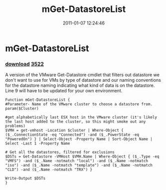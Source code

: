 ﻿---
pid:            2448
parent:         0
children:       3522
poster:         monahancj
title:          mGet-DatastoreList
date:           2011-01-07 12:24:46
description:    A version of the VMware Get-Datastore cmdlet that filters out datastore we don't want to use for VMs by type of datastore and our naming conventions for the datastore naming indicating what kind of data is on the datastore.  Line 9 will have to be updated for your own environment.
format:         posh
---

# mGet-DatastoreList

### [download](2448.ps1)  [3522](3522.md)

A version of the VMware Get-Datastore cmdlet that filters out datastore we don't want to use for VMs by type of datastore and our naming conventions for the datastore naming indicating what kind of data is on the datastore.  Line 9 will have to be updated for your own environment.

```posh
Function mGet-DatastoreList {
#Parameter- Name of the VMware cluster to choose a datastore from.
param($Cluster)

#get alphabetically last ESX host in the VMware cluster (it's likely the last host added to the cluster, so this might smoke out any problems)
$VMH = get-vmhost -Location $cluster | Where-Object { ($_.ConnectionState -eq "Connected") -and ($_.PowerState -eq "PoweredOn") } | Select-Object -Property Name | Sort-Object Name | Select -Last 1 -Property Name

# Get all the datastores, filtered for exclusions
$DSTs = Get-Datastore -VMHost $VMH.Name | Where-Object { ($_.Type -eq "VMFS") -and ($_.Name -notmatch "local") -and ($_.Name -notmatch "iso") -and ($_.Name -notmatch "template") -and ($_.Name -notmatch "CLD") -and ($_.Name -notmatch "TRX") }

Write-Output $DSTs
}


```
